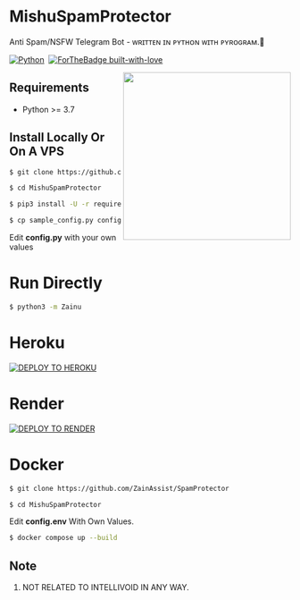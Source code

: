 # MishuSpamProtector
Anti Spam/NSFW Telegram Bot - ᴡʀɪᴛᴛᴇɴ ɪɴ ᴘʏᴛʜᴏɴ ᴡɪᴛʜ ᴘʏʀᴏɢʀᴀᴍ.🔰


[![Python](http://forthebadge.com/images/badges/made-with-python.svg)](https://python.org)&nbsp;
[![ForTheBadge built-with-love](http://ForTheBadge.com/images/badges/built-with-love.svg)](https://GitHub.com/ZainAssist/)


<img src="https://graph.org/file/f16bc0eeefa25c88f5a20-e09d47a1829fbe8fa2.jpg" width="300" align="right">


## Requirements

- Python >= 3.7


## Install Locally Or On A VPS

```sh
$ git clone https://github.com/ZainAssist/MishuSpamProtector

$ cd MishuSpamProtector

$ pip3 install -U -r requirements.txt

$ cp sample_config.py config.py
```
Edit **config.py** with your own values

# Run Directly
```sh
$ python3 -m Zainu
```

# Heroku

[![DEPLOY TO HEROKU](https://www.herokucdn.com/deploy/button.svg)](https://heroku.com/deploy?template=https://github.com/ZainAssist/SpamProtector/)

# Render

[![DEPLOY TO RENDER](https://render.com/images/deploy-to-render-button.svg)](https://render.com/deploy?repo=https://github.com/ZainAssist/MishuSpamProtector)


# Docker

```sh
$ git clone https://github.com/ZainAssist/SpamProtector

$ cd MishuSpamProtector
```

Edit **config.env** With Own Values.

```sh
$ docker compose up --build
```

## Note

1. NOT RELATED TO INTELLIVOID IN ANY WAY.
